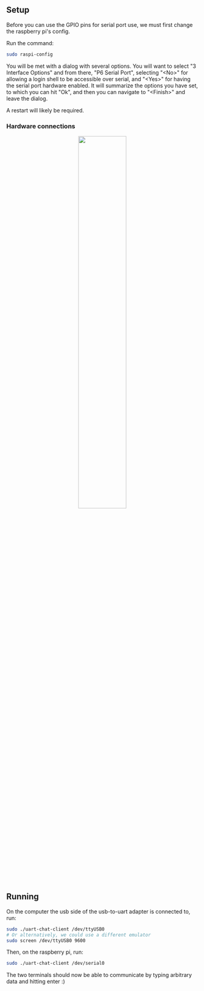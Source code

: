 
## Setup

Before you can use the GPIO pins for serial port use, we must first change
the raspberry pi's config.

Run the command:

```bash
sudo raspi-config
```

You will be met with a dialog with several options. You will want to select "3
Interface Options" and from there, "P6 Serial Port", selecting "\<No\>" for
allowing a login shell to be accessible over serial, and "\<Yes\>" for having
the serial port hardware enabled. It will summarize the options you have set,
to which you can hit "Ok", and then you can navigate to "\<Finish\>" and leave
the dialog.

A restart will likely be required.

### Hardware connections

<p align="center">
  <img src="https://raw.githubusercontent.com/wiki/JSpeedie/embedded-scribbles/images/rasp-pi-uart-hardware-connections.jpg" width="50%"/>
</p>

## Running

On the computer the usb side of the usb-to-uart adapter is connected to, run:

```bash
sudo ./uart-chat-client /dev/ttyUSB0
# Or alternatively, we could use a different emulator
sudo screen /dev/ttyUSB0 9600
```

Then, on the raspberry pi, run:

```bash
sudo ./uart-chat-client /dev/serial0
```

The two terminals should now be able to communicate by typing arbitrary data and hitting enter :)
